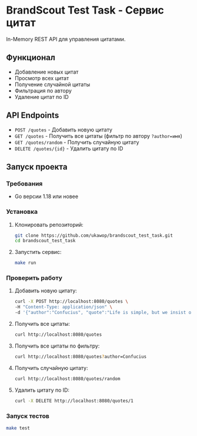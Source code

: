 # BrandScout Test Task - Сервис цитат

In-Memory REST API для управления цитатами.

## Функционал

- Добавление новых цитат
- Просмотр всех цитат
- Получение случайной цитаты
- Фильтрация по автору
- Удаление цитат по ID

## API Endpoints

- `POST /quotes` - Добавить новую цитату
- `GET /quotes` - Получить все цитаты (фильтр по автору `?author=имя`)
- `GET /quotes/random` - Получить случайную цитату
- `DELETE /quotes/{id}` - Удалить цитату по ID

## Запуск проекта

### Требования

- Go версии 1.18 или новее

### Установка

1. Клонировать репозиторий:
   ```bash
   git clone https://github.com/ukawop/brandscout_test_task.git
   cd brandscout_test_task
   ```
2. Запустить сервис:
   ```bash
   make run
   ```
### Проверить работу
1. Добавить новую цитату:
   ```bash
   curl -X POST http://localhost:8080/quotes \
   -H "Content-Type: application/json" \
   -d '{"author":"Confucius", "quote":"Life is simple, but we insist on making it complicated."}' 
   ```
2. Получить все цитаты:
   ```bash
   curl http://localhost:8080/quotes
   ```
3. Получить все цитаты по фильтру:
   ```bash
   curl http://localhost:8080/quotes?author=Confucius
   ```
4. Получить случайную цитату:
   ```bash
   curl http://localhost:8080/quotes/random
   ```
5. Удалить цитату по ID:
   ```bash
   curl -X DELETE http://localhost:8080/quotes/1
   ```
### Запуск тестов
   ```bash
   make test
   ```
